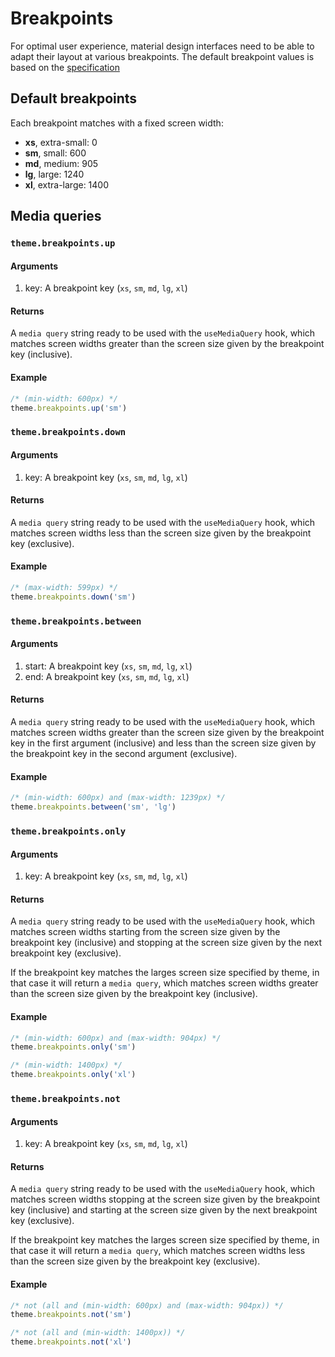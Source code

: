 # Breakpoints

For optimal user experience, material design interfaces need to be able to adapt their layout at various breakpoints.
The default breakpoint values is based on the [specification](https://material.io/design/layout/responsive-layout-grid.html#breakpoints)

## Default breakpoints

Each breakpoint matches with a fixed screen width:

- **xs**, extra-small: 0
- **sm**, small: 600
- **md**, medium: 905
- **lg**, large: 1240
- **xl**, extra-large: 1400

## Media queries

### `theme.breakpoints.up`

#### Arguments

1. key: A breakpoint key (`xs`, `sm`, `md`, `lg`, `xl`)

#### Returns

A `media query` string ready to be used with the `useMediaQuery` hook, which matches screen widths greater than the screen size given by the breakpoint key (inclusive).

#### Example

```typescript
/* (min-width: 600px) */
theme.breakpoints.up('sm')
```

### `theme.breakpoints.down`

#### Arguments

1. key: A breakpoint key (`xs`, `sm`, `md`, `lg`, `xl`)

#### Returns

A `media query` string ready to be used with the `useMediaQuery` hook, which matches screen widths less than the screen size given by the breakpoint key (exclusive).

#### Example

```typescript
/* (max-width: 599px) */
theme.breakpoints.down('sm')
```

### `theme.breakpoints.between`

#### Arguments

1. start: A breakpoint key (`xs`, `sm`, `md`, `lg`, `xl`)
2. end: A breakpoint key (`xs`, `sm`, `md`, `lg`, `xl`)

#### Returns

A `media query` string ready to be used with the `useMediaQuery` hook, which matches screen widths greater than the screen size given by the breakpoint key in the first argument (inclusive) and less than the screen size given by the breakpoint key in the second argument (exclusive).

#### Example

```typescript
/* (min-width: 600px) and (max-width: 1239px) */
theme.breakpoints.between('sm', 'lg')
```

### `theme.breakpoints.only`

#### Arguments

1. key: A breakpoint key (`xs`, `sm`, `md`, `lg`, `xl`)

#### Returns

A `media query` string ready to be used with the `useMediaQuery` hook, which matches screen widths starting from the screen size given by the breakpoint key (inclusive) and stopping at the screen size given by the next breakpoint key (exclusive).

If the breakpoint key matches the larges screen size specified by theme, in that case it will return a `media query`, which matches screen widths greater than the screen size given by the breakpoint key (inclusive).

#### Example

```typescript
/* (min-width: 600px) and (max-width: 904px) */
theme.breakpoints.only('sm')

/* (min-width: 1400px) */
theme.breakpoints.only('xl')
```

### `theme.breakpoints.not`

#### Arguments

1. key: A breakpoint key (`xs`, `sm`, `md`, `lg`, `xl`)

#### Returns

A `media query` string ready to be used with the `useMediaQuery` hook, which matches screen widths stopping at the screen size given by the breakpoint key (inclusive) and starting at the screen size given by the next breakpoint key (exclusive).

If the breakpoint key matches the larges screen size specified by theme, in that case it will return a `media query`, which matches screen widths less than the screen size given by the breakpoint key (exclusive).

#### Example

```typescript
/* not (all and (min-width: 600px) and (max-width: 904px)) */
theme.breakpoints.not('sm')

/* not (all and (min-width: 1400px)) */
theme.breakpoints.not('xl')
```
